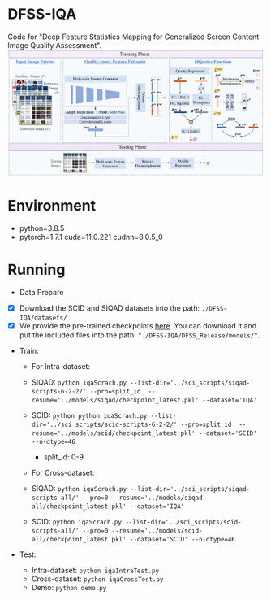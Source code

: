 # DFSS-IQA
Code for "Deep Feature Statistics Mapping for Generalized Screen Content Image Quality Assessment".  
![image](https://github.com/Baoliang93/DFSS-IQA/blob/main/DFSS_Release/framework.png) 

# Environment
* python=3.8.5
* pytorch=1.7.1 cuda=11.0.221 cudnn=8.0.5_0

# Running
* Data Prepare
- [x] Download the SCID and SIQAD datasets into the path: `./DFSS-IQA/datasets/`
- [x] We provide the pre-trained checkpoints [here](https://mega.nz/folder/3aBEjYCL#AoE23fKfc_Iw-PPQDXGpxA). You can download it and put the included  files into the path: `"./DFSS-IQA/DFSS_Release/models/"`. 

* Train: 
  - For Intra-dataset:
   -  SIQAD: `python iqaScrach.py --list-dir='../sci_scripts/siqad-scripts-6-2-2/' --pro=split_id  --resume='../models/siqad/checkpoint_latest.pkl' --dataset='IQA'`
   -  SCID:  `python python iqaScrach.py --list-dir='../sci_scripts/scid-scripts-6-2-2/' --pro=split_id  --resume='../models/scid/checkpoint_latest.pkl' --dataset='SCID' --n-dtype=46`
      - split_id: 0-9

  - For Cross-dataset:
   -  SIQAD: `python iqaScrach.py --list-dir='../sci_scripts/siqad-scripts-all/' --pro=0 --resume='../models/siqad-all/checkpoint_latest.pkl' --dataset='IQA'`
   -  SCID:  `python iqaScrach.py --list-dir='../sci_scripts/scid-scripts-all/' --pro=0 --resume='../models/scid-all/checkpoint_latest.pkl' --dataset='SCID' --n-dtype=46`
      
* Test:  
  - Intra-dataset: `python iqaIntraTest.py`
  - Cross-dataset: `python iqaCrossTest.py`
  - Demo: `python demo.py`

